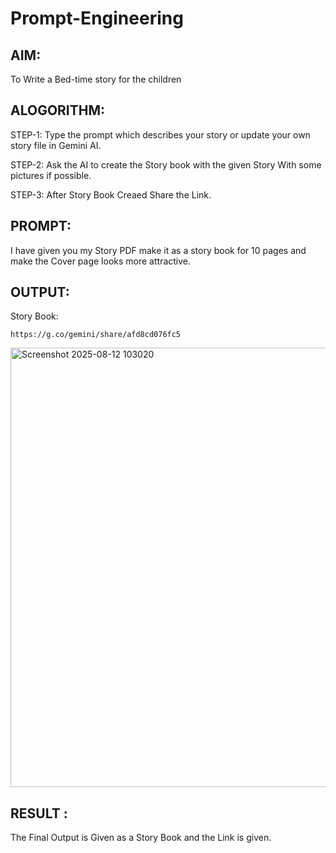 # Prompt-Engineering

## AIM:
To Write a Bed-time story for the children

## ALOGORITHM:

STEP-1: Type the prompt which describes your story or update your own story file in Gemini AI.

STEP-2: Ask the AI to create the Story book with the given Story With some pictures if possible.

STEP-3: After Story Book Creaed Share the Link.

## PROMPT:
I have given you my Story PDF make it as a story book for 10 pages and make the Cover page looks more attractive.

## OUTPUT:
Story Book:
```
https://g.co/gemini/share/afd8cd076fc5
```
<img width="610" height="703" alt="Screenshot 2025-08-12 103020" src="https://github.com/user-attachments/assets/bc64907b-6a03-401a-bf2d-29473f7df839" />

## RESULT :
The Final Output is Given as a Story Book and the Link is given.
